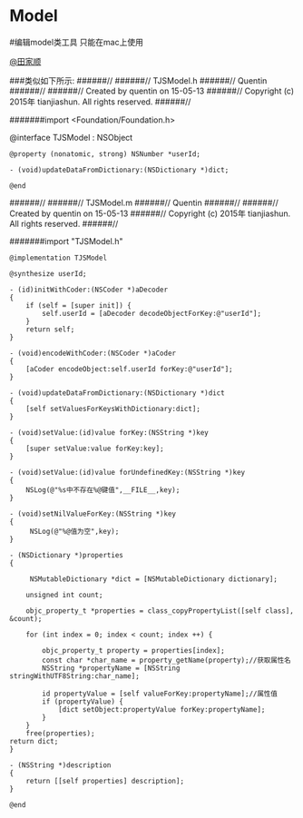 # Model
#编辑model类工具 只能在mac上使用

[@田家顺](tjs101@live.cn)

###类似如下所示:
######//
######//    TJSModel.h
######//    Quentin
######//
######//    Created by quentin on 15-05-13
######//    Copyright (c) 2015年 tianjiashun. All rights reserved.
######//

#######import <Foundation/Foundation.h>

@interface TJSModel : NSObject <NSCoding>

    @property (nonatomic, strong) NSNumber *userId;

    - (void)updateDataFromDictionary:(NSDictionary *)dict;

    @end


######//
######//    TJSModel.m
######//    Quentin
######//
######//    Created by quentin on 15-05-13
######//    Copyright (c) 2015年 tianjiashun. All rights reserved.
######//

#######import "TJSModel.h"

    @implementation TJSModel

    @synthesize userId;

    - (id)initWithCoder:(NSCoder *)aDecoder
    {
        if (self = [super init]) {
            self.userId = [aDecoder decodeObjectForKey:@"userId"];
        }
        return self;
    }

    - (void)encodeWithCoder:(NSCoder *)aCoder
    {
        [aCoder encodeObject:self.userId forKey:@"userId"];
    }

    - (void)updateDataFromDictionary:(NSDictionary *)dict
    {
        [self setValuesForKeysWithDictionary:dict];
    }

    - (void)setValue:(id)value forKey:(NSString *)key
    {
        [super setValue:value forKey:key];
    }

    - (void)setValue:(id)value forUndefinedKey:(NSString *)key
    {
        NSLog(@"%s中不存在%@键值",__FILE__,key);
    }

    - (void)setNilValueForKey:(NSString *)key
    {
         NSLog(@"%@值为空",key);
    }

    - (NSDictionary *)properties            
    { 

         NSMutableDictionary *dict = [NSMutableDictionary dictionary];                

        unsigned int count;                

        objc_property_t *properties = class_copyPropertyList([self class], &count);                

        for (int index = 0; index < count; index ++) {                

            objc_property_t property = properties[index];                
            const char *char_name = property_getName(property);//获取属性名                
            NSString *propertyName = [NSString stringWithUTF8String:char_name];                

            id propertyValue = [self valueForKey:propertyName];//属性值                
            if (propertyValue) {                
                [dict setObject:propertyValue forKey:propertyName];                
            }                
        }                
        free(properties);                                
    return dict;            
    }            

    - (NSString *)description            
    {            
        return [[self properties] description];            
    }

    @end

